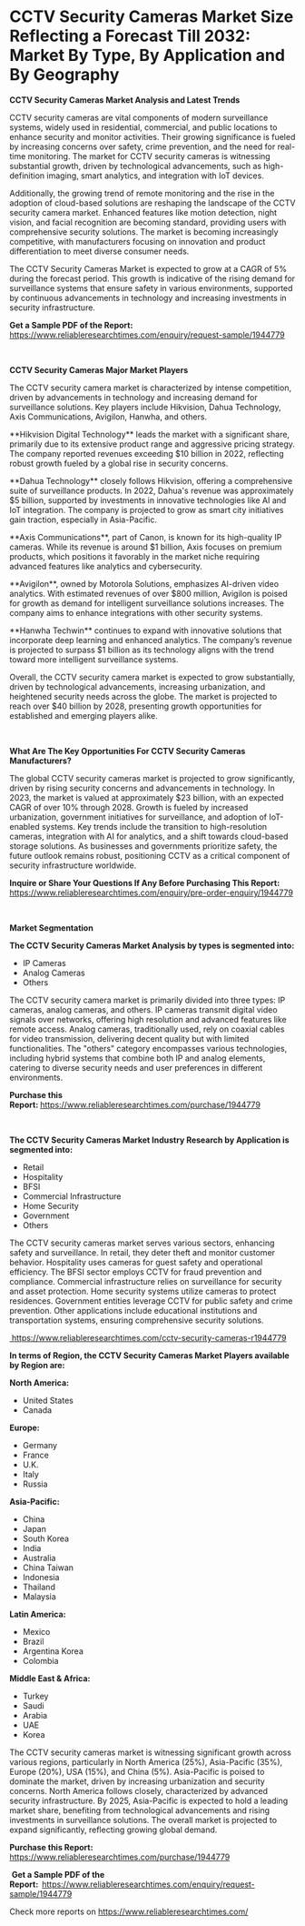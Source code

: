 <p><h1>CCTV Security Cameras Market Size Reflecting a Forecast Till 2032: Market By Type, By Application and By Geography</h1></p><p><strong>CCTV Security Cameras Market Analysis and Latest Trends</strong></p>
<p><p>CCTV security cameras are vital components of modern surveillance systems, widely used in residential, commercial, and public locations to enhance security and monitor activities. Their growing significance is fueled by increasing concerns over safety, crime prevention, and the need for real-time monitoring. The market for CCTV security cameras is witnessing substantial growth, driven by technological advancements, such as high-definition imaging, smart analytics, and integration with IoT devices. </p><p>Additionally, the growing trend of remote monitoring and the rise in the adoption of cloud-based solutions are reshaping the landscape of the CCTV security camera market. Enhanced features like motion detection, night vision, and facial recognition are becoming standard, providing users with comprehensive security solutions. The market is becoming increasingly competitive, with manufacturers focusing on innovation and product differentiation to meet diverse consumer needs. </p><p>The CCTV Security Cameras Market is expected to grow at a CAGR of 5% during the forecast period. This growth is indicative of the rising demand for surveillance systems that ensure safety in various environments, supported by continuous advancements in technology and increasing investments in security infrastructure.</p></p>
<p><strong>Get a Sample PDF of the Report:&nbsp;</strong> <a href="https://www.reliableresearchtimes.com/enquiry/request-sample/1944779?utm_campaign=3311&utm_medium=2&utm_source=Github&utm_content=ia&utm_term=08042025&utm_id=cctv-security-cameras">https://www.reliableresearchtimes.com/enquiry/request-sample/1944779</a></p>
<p>&nbsp;</p>
<p><strong>CCTV Security Cameras Major Market Players</strong></p>
<p><p>The CCTV security camera market is characterized by intense competition, driven by advancements in technology and increasing demand for surveillance solutions. Key players include Hikvision, Dahua Technology, Axis Communications, Avigilon, Hanwha, and others.</p><p>**Hikvision Digital Technology** leads the market with a significant share, primarily due to its extensive product range and aggressive pricing strategy. The company reported revenues exceeding $10 billion in 2022, reflecting robust growth fueled by a global rise in security concerns.</p><p>**Dahua Technology** closely follows Hikvision, offering a comprehensive suite of surveillance products. In 2022, Dahua's revenue was approximately $5 billion, supported by investments in innovative technologies like AI and IoT integration. The company is projected to grow as smart city initiatives gain traction, especially in Asia-Pacific.</p><p>**Axis Communications**, part of Canon, is known for its high-quality IP cameras. While its revenue is around $1 billion, Axis focuses on premium products, which positions it favorably in the market niche requiring advanced features like analytics and cybersecurity.</p><p>**Avigilon**, owned by Motorola Solutions, emphasizes AI-driven video analytics. With estimated revenues of over $800 million, Avigilon is poised for growth as demand for intelligent surveillance solutions increases. The company aims to enhance integrations with other security systems.</p><p>**Hanwha Techwin** continues to expand with innovative solutions that incorporate deep learning and enhanced analytics. The company’s revenue is projected to surpass $1 billion as its technology aligns with the trend toward more intelligent surveillance systems.</p><p>Overall, the CCTV security camera market is expected to grow substantially, driven by technological advancements, increasing urbanization, and heightened security needs across the globe. The market is projected to reach over $40 billion by 2028, presenting growth opportunities for established and emerging players alike.</p></p>
<p>&nbsp;</p>
<p><strong>What Are The Key Opportunities For CCTV Security Cameras Manufacturers?</strong></p>
<p><p>The global CCTV security cameras market is projected to grow significantly, driven by rising security concerns and advancements in technology. In 2023, the market is valued at approximately $23 billion, with an expected CAGR of over 10% through 2028. Growth is fueled by increased urbanization, government initiatives for surveillance, and adoption of IoT-enabled systems. Key trends include the transition to high-resolution cameras, integration with AI for analytics, and a shift towards cloud-based storage solutions. As businesses and governments prioritize safety, the future outlook remains robust, positioning CCTV as a critical component of security infrastructure worldwide.</p></p>
<p><strong>Inquire or Share Your Questions If Any Before Purchasing This Report:</strong> <a href="https://www.reliableresearchtimes.com/enquiry/pre-order-enquiry/1944779?utm_campaign=3311&utm_medium=2&utm_source=Github&utm_content=ia&utm_term=08042025&utm_id=cctv-security-cameras">https://www.reliableresearchtimes.com/enquiry/pre-order-enquiry/1944779</a></p>
<p>&nbsp;</p>
<p><strong>Market Segmentation</strong></p>
<p><strong>The CCTV Security Cameras Market Analysis by types is segmented into:</strong></p>
<p><ul><li>IP Cameras</li><li>Analog Cameras</li><li>Others</li></ul></p>
<p><p>The CCTV security camera market is primarily divided into three types: IP cameras, analog cameras, and others. IP cameras transmit digital video signals over networks, offering high resolution and advanced features like remote access. Analog cameras, traditionally used, rely on coaxial cables for video transmission, delivering decent quality but with limited functionalities. The "others" category encompasses various technologies, including hybrid systems that combine both IP and analog elements, catering to diverse security needs and user preferences in different environments.</p></p>
<p><strong>Purchase this Report:&nbsp;</strong><a href="https://www.reliableresearchtimes.com/purchase/1944779?utm_campaign=3311&utm_medium=2&utm_source=Github&utm_content=ia&utm_term=08042025&utm_id=cctv-security-cameras">https://www.reliableresearchtimes.com/purchase/1944779</a></p>
<p>&nbsp;</p>
<p><strong>The CCTV Security Cameras Market Industry Research by Application is segmented into:</strong></p>
<p><ul><li>Retail</li><li>Hospitality</li><li>BFSI</li><li>Commercial Infrastructure</li><li>Home Security</li><li>Government</li><li>Others</li></ul></p>
<p><p>The CCTV security cameras market serves various sectors, enhancing safety and surveillance. In retail, they deter theft and monitor customer behavior. Hospitality uses cameras for guest safety and operational efficiency. The BFSI sector employs CCTV for fraud prevention and compliance. Commercial infrastructure relies on surveillance for security and asset protection. Home security systems utilize cameras to protect residences. Government entities leverage CCTV for public safety and crime prevention. Other applications include educational institutions and transportation systems, ensuring comprehensive security solutions.</p></p>
<p><a href="https://www.reliableresearchtimes.com/cctv-security-cameras-r1944779?utm_campaign=3311&utm_medium=2&utm_source=Github&utm_content=ia&utm_term=08042025&utm_id=cctv-security-cameras">&nbsp;https://www.reliableresearchtimes.com/cctv-security-cameras-r1944779</a></p>
<p><strong>In terms of Region, the CCTV Security Cameras Market Players available by Region are:</strong></p>
<p>
    <p> <strong> North America: </strong>
        <ul>
            <li>United States</li>
            <li>Canada</li>
        </ul>
        </p> 
    <p> <strong> Europe: </strong>
        <ul>
            <li>Germany</li>
            <li>France</li>
            <li>U.K.</li>
            <li>Italy</li>
            <li>Russia</li>
        </ul>
        </p> 
    <p> <strong> Asia-Pacific: </strong>
        <ul>
            <li>China</li>
            <li>Japan</li>
            <li>South Korea</li>
            <li>India</li>
            <li>Australia</li>
            <li>China Taiwan</li>
            <li>Indonesia</li>
            <li>Thailand</li>
            <li>Malaysia</li>
        </ul>
        </p> 
    <p> <strong> Latin America: </strong>
        <ul>
            <li>Mexico</li>
            <li>Brazil</li>
            <li>Argentina Korea</li>
            <li>Colombia</li>
        </ul>
        </p> 
    <p> <strong> Middle East & Africa: </strong>
        <ul>
            <li>Turkey</li>
            <li>Saudi</li>
            <li>Arabia</li>
            <li>UAE</li>
            <li>Korea</li>
        </ul>
    </p>
    </p>
<p><p>The CCTV security cameras market is witnessing significant growth across various regions, particularly in North America (25%), Asia-Pacific (35%), Europe (20%), USA (15%), and China (5%). Asia-Pacific is poised to dominate the market, driven by increasing urbanization and security concerns. North America follows closely, characterized by advanced security infrastructure. By 2025, Asia-Pacific is expected to hold a leading market share, benefiting from technological advancements and rising investments in surveillance solutions. The overall market is projected to expand significantly, reflecting growing global demand.</p></p>
<p><strong>Purchase this Report: </strong><a href="https://www.reliableresearchtimes.com/purchase/1944779?utm_campaign=3311&utm_medium=2&utm_source=Github&utm_content=ia&utm_term=08042025&utm_id=cctv-security-cameras">https://www.reliableresearchtimes.com/purchase/1944779</a></p>
<p>&nbsp;<strong>Get a Sample PDF of the Report:&nbsp;&nbsp;</strong><a href="https://www.reliableresearchtimes.com/enquiry/request-sample/1944779?utm_campaign=3311&utm_medium=2&utm_source=Github&utm_content=ia&utm_term=08042025&utm_id=cctv-security-cameras">https://www.reliableresearchtimes.com/enquiry/request-sample/1944779</a></p>
<p><strong></strong></p>
<p>Check more reports on <a href="https://www.reliableresearchtimes.com/?utm_campaign=3311&utm_medium=2&utm_source=Github&utm_content=ia&utm_term=08042025&utm_id=cctv-security-cameras">https://www.reliableresearchtimes.com/</a></p>
